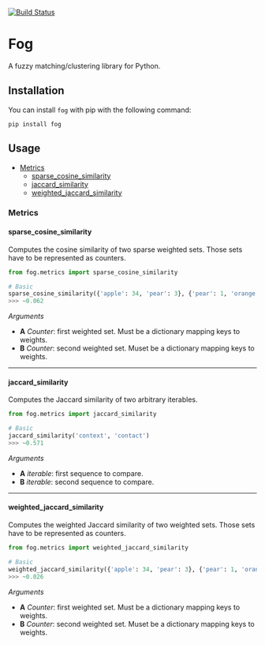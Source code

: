 [![Build Status](https://travis-ci.org/Yomguithereal/fog.svg)](https://travis-ci.org/Yomguithereal/fog)

# Fog

A fuzzy matching/clustering library for Python.

## Installation

You can install `fog` with pip with the following command:

```
pip install fog
```

## Usage

* [Metrics](#metrics)
  - [sparse_cosine_similarity](#sparse_cosine_similarity)
  - [jaccard_similarity](#jaccard_similarity)
  - [weighted_jaccard_similarity](#weighted_jaccard_similarity)

### Metrics

#### sparse_cosine_similarity

Computes the cosine similarity of two sparse weighted sets. Those sets have to be represented as counters.

```python
from fog.metrics import sparse_cosine_similarity

# Basic
sparse_cosine_similarity({'apple': 34, 'pear': 3}, {'pear': 1, 'orange': 1})
>>> ~0.062
```

*Arguments*

* **A** *Counter*: first weighted set. Must be a dictionary mapping keys to weights.
* **B** *Counter*: second weighted set. Muset be a dictionary mapping keys to weights.

---

#### jaccard_similarity

Computes the Jaccard similarity of two arbitrary iterables.

```python
from fog.metrics import jaccard_similarity

# Basic
jaccard_similarity('context', 'contact')
>>> ~0.571
```

*Arguments*

* **A** *iterable*: first sequence to compare.
* **B** *iterable*: second sequence to compare.

---

#### weighted_jaccard_similarity

Computes the weighted Jaccard similarity of two weighted sets. Those sets have to be represented as counters.

```python
from fog.metrics import weighted_jaccard_similarity

# Basic
weighted_jaccard_similarity({'apple': 34, 'pear': 3}, {'pear': 1, 'orange': 1})
>>> ~0.026
```

*Arguments*

* **A** *Counter*: first weighted set. Must be a dictionary mapping keys to weights.
* **B** *Counter*: second weighted set. Muset be a dictionary mapping keys to weights.
